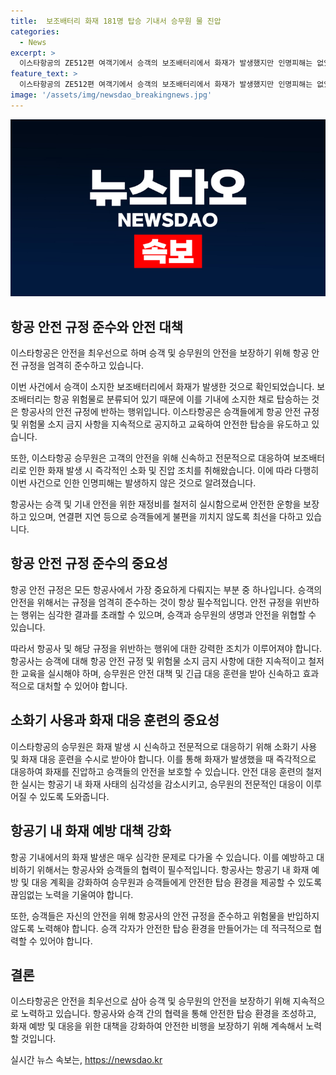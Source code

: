 ```yaml
---
title:  보조배터리 화재 181명 탑승 기내서 승무원 물 진압
categories:
  - News
excerpt: >
  이스타항공의 ZE512편 여객기에서 승객의 보조배터리에서 화재가 발생했지만 인명피해는 없었다. 승무원의 빠른 대응으로 화재가 진압되었고, 항공편 지연도 발생하지 않았다. 보조배터리는 항공 위험물로 분류되지만 이를 가지고 탑승하는 것이 허용돼 있어 사태가 더 크게 번지지는 않았다.
feature_text: >
  이스타항공의 ZE512편 여객기에서 승객의 보조배터리에서 화재가 발생했지만 인명피해는 없었다. 승무원의 빠른 대응으로 화재가 진압되었고, 항공편 지연도 발생하지 않았다. 보조배터리는 항공 위험물로 분류되지만 이를 가지고 탑승하는 것이 허용돼 있어 사태가 더 크게 번지지는 않았다.
image: '/assets/img/newsdao_breakingnews.jpg'
---
```


<p><img src="/assets/img/newsdao_breakingnews.jpg" alt="implanttips 속보" /></p>

<h2 data-ke-size="size26">항공 안전 규정 준수와 안전 대책</h2>

<p data-ke-size="size16">이스타항공은 안전을 최우선으로 하며 승객 및 승무원의 안전을 보장하기 위해 항공 안전 규정을 엄격히 준수하고 있습니다.</p>

<p data-ke-size="size16">이번 사건에서 승객이 소지한 보조배터리에서 화재가 발생한 것으로 확인되었습니다. 보조배터리는 항공 위험물로 분류되어 있기 때문에 이를 기내에 소지한 채로 탑승하는 것은 항공사의 안전 규정에 반하는 행위입니다. 이스타항공은 승객들에게 항공 안전 규정 및 위험물 소지 금지 사항을 지속적으로 공지하고 교육하여 안전한 탑승을 유도하고 있습니다.</p>

<p data-ke-size="size16">또한, 이스타항공 승무원은 고객의 안전을 위해 신속하고 전문적으로 대응하여 보조배터리로 인한 화재 발생 시 즉각적인 소화 및 진압 조치를 취해왔습니다. 이에 따라 다행히 이번 사건으로 인한 인명피해는 발생하지 않은 것으로 알려졌습니다.</p>

<p data-ke-size="size16">항공사는 승객 및 기내 안전을 위한 재정비를 철저히 실시함으로써 안전한 운항을 보장하고 있으며, 연결편 지연 등으로 승객들에게 불편을 끼치지 않도록 최선을 다하고 있습니다.</p>

<h2 data-ke-size="size26">항공 안전 규정 준수의 중요성</h2>

<p data-ke-size="size16">항공 안전 규정은 모든 항공사에서 가장 중요하게 다뤄지는 부분 중 하나입니다. 승객의 안전을 위해서는 규정을 엄격히 준수하는 것이 항상 필수적입니다. 안전 규정을 위반하는 행위는 심각한 결과를 초래할 수 있으며, 승객과 승무원의 생명과 안전을 위협할 수 있습니다.</p>

<p data-ke-size="size16">따라서 항공사 및 해당 규정을 위반하는 행위에 대한 강력한 조치가 이루어져야 합니다. 항공사는 승객에 대해 항공 안전 규정 및 위험물 소지 금지 사항에 대한 지속적이고 철저한 교육을 실시해야 하며, 승무원은 안전 대책 및 긴급 대응 훈련을 받아 신속하고 효과적으로 대처할 수 있어야 합니다.</p>

<h2 data-ke-size="size26">소화기 사용과 화재 대응 훈련의 중요성</h2>

<p data-ke-size="size16">이스타항공의 승무원은 화재 발생 시 신속하고 전문적으로 대응하기 위해 소화기 사용 및 화재 대응 훈련을 수시로 받아야 합니다. 이를 통해 화재가 발생했을 때 즉각적으로 대응하여 화재를 진압하고 승객들의 안전을 보호할 수 있습니다. 안전 대응 훈련의 철저한 실시는 항공기 내 화재 사태의 심각성을 감소시키고, 승무원의 전문적인 대응이 이루어질 수 있도록 도와줍니다.</p>

<h2 data-ke-size="size26">항공기 내 화재 예방 대책 강화</h2>

<p data-ke-size="size16">항공 기내에서의 화재 발생은 매우 심각한 문제로 다가올 수 있습니다. 이를 예방하고 대비하기 위해서는 항공사와 승객들의 협력이 필수적입니다. 항공사는 항공기 내 화재 예방 및 대응 계획을 강화하여 승무원과 승객들에게 안전한 탑승 환경을 제공할 수 있도록 끊임없는 노력을 기울여야 합니다.</p>

<p data-ke-size="size16">또한, 승객들은 자신의 안전을 위해 항공사의 안전 규정을 준수하고 위험물을 반입하지 않도록 노력해야 합니다. 승객 각자가 안전한 탑승 환경을 만들어가는 데 적극적으로 협력할 수 있어야 합니다.</p>

<h2 data-ke-size="size26">결론</h2>

<p data-ke-size="size16">이스타항공은 안전을 최우선으로 삼아 승객 및 승무원의 안전을 보장하기 위해 지속적으로 노력하고 있습니다. 항공사와 승객 간의 협력을 통해 안전한 탑승 환경을 조성하고, 화재 예방 및 대응을 위한 대책을 강화하여 안전한 비행을 보장하기 위해 계속해서 노력할 것입니다.</p>
실시간 뉴스 속보는, <a href="https://newsdao.kr" rel="dofollow">https://newsdao.kr</a>


